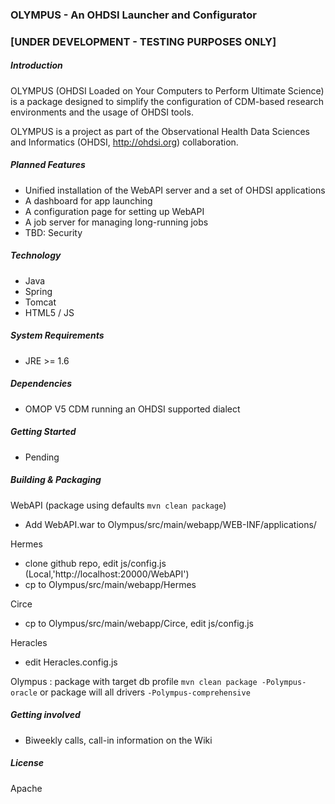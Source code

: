 ### OLYMPUS - An OHDSI Launcher and Configurator 
### [UNDER DEVELOPMENT - TESTING PURPOSES ONLY] 

##### Introduction

OLYMPUS (OHDSI Loaded on Your Computers to Perform Ultimate Science) is a package designed to simplify the configuration of CDM-based research environments and the usage of OHDSI tools.

OLYMPUS is a project as part of the Observational Health Data Sciences and Informatics (OHDSI, http://ohdsi.org) collaboration.

##### Planned Features
* Unified installation of the WebAPI server and a set of OHDSI applications
* A dashboard for app launching
* A configuration page for setting up WebAPI
* A job server for managing long-running jobs
* TBD: Security

##### Technology
* Java
* Spring
* Tomcat
* HTML5 / JS

##### System Requirements
* JRE >= 1.6

##### Dependencies
* OMOP V5 CDM running an OHDSI supported dialect

##### Getting Started
* Pending


##### Building & Packaging

WebAPI (package using defaults `mvn clean package`)
- Add WebAPI.war to Olympus/src/main/webapp/WEB-INF/applications/

Hermes
- clone github repo, edit js/config.js (Local,'http://localhost:20000/WebAPI')
- cp to Olympus/src/main/webapp/Hermes

Circe
- cp to Olympus/src/main/webapp/Circe, edit js/config.js

Heracles
- edit Heracles.config.js

Olympus : package with target db profile `mvn clean package -Polympus-oracle` or package will all drivers `-Polympus-comprehensive`



##### Getting involved
* Biweekly calls, call-in information on the Wiki
	
##### License
Apache
